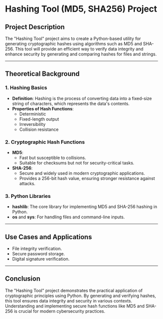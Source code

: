 # Hashing Tool (MD5, SHA256) Project

## Project Description
The "Hashing Tool" project aims to create a Python-based utility for generating cryptographic hashes using algorithms such as MD5 and SHA-256. This tool will provide an efficient way to verify data integrity and enhance security by generating and comparing hashes for files and strings.

---

## Theoretical Background

### 1. Hashing Basics
- **Definition**: Hashing is the process of converting data into a fixed-size string of characters, which represents the data's contents.
- **Properties of Hash Functions**:
  - Deterministic
  - Fixed-length output
  - Irreversibility
  - Collision resistance

### 2. Cryptographic Hash Functions
- **MD5**:
  - Fast but susceptible to collisions.
  - Suitable for checksums but not for security-critical tasks.
- **SHA-256**:
  - Secure and widely used in modern cryptographic applications.
  - Provides a 256-bit hash value, ensuring stronger resistance against attacks.

### 3. Python Libraries
- **hashlib**: The core library for implementing MD5 and SHA-256 hashing in Python.
- **os** and **sys**: For handling files and command-line inputs.

---

## Use Cases and Applications

- File integrity verification.
- Secure password storage.
- Digital signature verification.

---

## Conclusion
The "Hashing Tool" project demonstrates the practical application of cryptographic principles using Python. By generating and verifying hashes, this tool ensures data integrity and security in various contexts. Understanding and implementing secure hash functions like MD5 and SHA-256 is crucial for modern cybersecurity practices.

